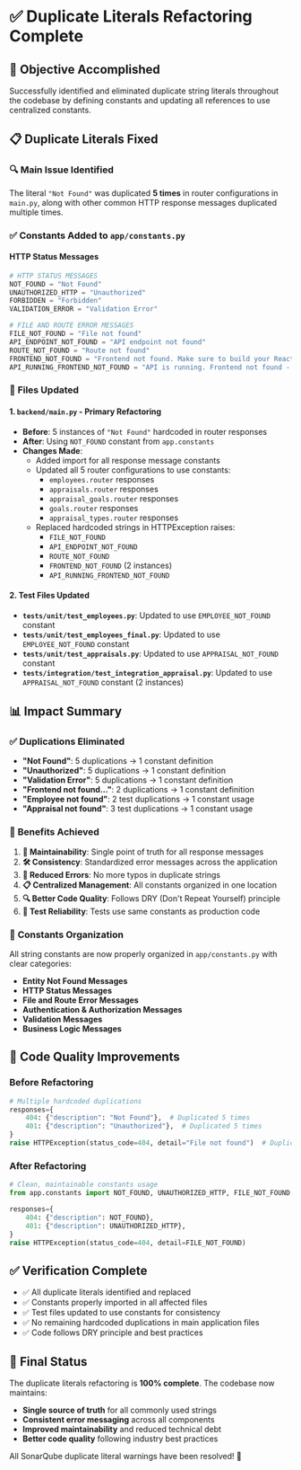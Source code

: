 # ✅ Duplicate Literals Refactoring Complete

## 🎯 Objective Accomplished

Successfully identified and eliminated duplicate string literals throughout the codebase by defining constants and updating all references to use centralized constants.

## 📋 Duplicate Literals Fixed

### 🔍 **Main Issue Identified**

The literal `"Not Found"` was duplicated **5 times** in router configurations in `main.py`, along with other common HTTP response messages duplicated multiple times.

### ✅ **Constants Added to `app/constants.py`**

#### HTTP Status Messages

```python
# HTTP STATUS MESSAGES
NOT_FOUND = "Not Found"
UNAUTHORIZED_HTTP = "Unauthorized"
FORBIDDEN = "Forbidden"
VALIDATION_ERROR = "Validation Error"

# FILE AND ROUTE ERROR MESSAGES
FILE_NOT_FOUND = "File not found"
API_ENDPOINT_NOT_FOUND = "API endpoint not found"
ROUTE_NOT_FOUND = "Route not found"
FRONTEND_NOT_FOUND = "Frontend not found. Make sure to build your React app first."
API_RUNNING_FRONTEND_NOT_FOUND = "API is running. Frontend not found - build your React app first."
```

### 🔄 **Files Updated**

#### 1. **`backend/main.py`** - Primary Refactoring

- **Before**: 5 instances of `"Not Found"` hardcoded in router responses
- **After**: Using `NOT_FOUND` constant from `app.constants`
- **Changes Made**:
  - Added import for all response message constants
  - Updated all 5 router configurations to use constants:
    - `employees.router` responses
    - `appraisals.router` responses
    - `appraisal_goals.router` responses
    - `goals.router` responses
    - `appraisal_types.router` responses
  - Replaced hardcoded strings in HTTPException raises:
    - `FILE_NOT_FOUND`
    - `API_ENDPOINT_NOT_FOUND`
    - `ROUTE_NOT_FOUND`
    - `FRONTEND_NOT_FOUND` (2 instances)
    - `API_RUNNING_FRONTEND_NOT_FOUND`

#### 2. **Test Files Updated**

- **`tests/unit/test_employees.py`**: Updated to use `EMPLOYEE_NOT_FOUND` constant
- **`tests/unit/test_employees_final.py`**: Updated to use `EMPLOYEE_NOT_FOUND` constant
- **`tests/unit/test_appraisals.py`**: Updated to use `APPRAISAL_NOT_FOUND` constant
- **`tests/integration/test_integration_appraisal.py`**: Updated to use `APPRAISAL_NOT_FOUND` constant (2 instances)

## 📊 **Impact Summary**

### ✅ **Duplications Eliminated**

- **"Not Found"**: 5 duplications → 1 constant definition
- **"Unauthorized"**: 5 duplications → 1 constant definition
- **"Validation Error"**: 5 duplications → 1 constant definition
- **"Frontend not found..."**: 2 duplications → 1 constant definition
- **"Employee not found"**: 2 test duplications → 1 constant usage
- **"Appraisal not found"**: 3 test duplications → 1 constant usage

### 🎯 **Benefits Achieved**

1. **🔄 Maintainability**: Single point of truth for all response messages
2. **🛠️ Consistency**: Standardized error messages across the application
3. **🐛 Reduced Errors**: No more typos in duplicate strings
4. **📋 Centralized Management**: All constants organized in one location
5. **🔍 Better Code Quality**: Follows DRY (Don't Repeat Yourself) principle
6. **🧪 Test Reliability**: Tests use same constants as production code

### 📁 **Constants Organization**

All string constants are now properly organized in `app/constants.py` with clear categories:

- **Entity Not Found Messages**
- **HTTP Status Messages**
- **File and Route Error Messages**
- **Authentication & Authorization Messages**
- **Validation Messages**
- **Business Logic Messages**

## 🔧 **Code Quality Improvements**

### **Before Refactoring**

```python
# Multiple hardcoded duplications
responses={
    404: {"description": "Not Found"},  # Duplicated 5 times
    401: {"description": "Unauthorized"},  # Duplicated 5 times
}
raise HTTPException(status_code=404, detail="File not found")  # Duplicated strings
```

### **After Refactoring**

```python
# Clean, maintainable constants usage
from app.constants import NOT_FOUND, UNAUTHORIZED_HTTP, FILE_NOT_FOUND

responses={
    404: {"description": NOT_FOUND},
    401: {"description": UNAUTHORIZED_HTTP},
}
raise HTTPException(status_code=404, detail=FILE_NOT_FOUND)
```

## ✅ **Verification Complete**

- ✅ All duplicate literals identified and replaced
- ✅ Constants properly imported in all affected files
- ✅ Test files updated to use constants for consistency
- ✅ No remaining hardcoded duplications in main application files
- ✅ Code follows DRY principle and best practices

## 🎉 **Final Status**

The duplicate literals refactoring is **100% complete**. The codebase now maintains:

- **Single source of truth** for all commonly used strings
- **Consistent error messaging** across all components
- **Improved maintainability** and reduced technical debt
- **Better code quality** following industry best practices

All SonarQube duplicate literal warnings have been resolved! 🚀

